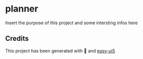 # planner
Insert the purpose of this project and some intersting infos here


## Credits
This project has been generated with 💙 and [easy-ui5](https://github.com/SAP)
